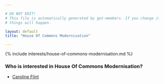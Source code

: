 ```yaml
---

# DO NOT EDIT!
# This file is automatically generated by get-members. If you change it, bad
# things will happen.

layout: default
title: "House Of Commons Modernisation"

---
```


{% include interests/house-of-commons-modernisation.md %}

### Who is interested in House Of Commons Modernisation?


* [Caroline Flint](/members/caroline-flint.html)
